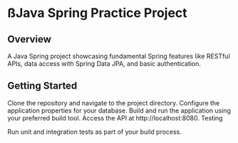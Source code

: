 # ßJava Spring Practice Project

## Overview

A Java Spring project showcasing fundamental Spring features like RESTful APIs, data access with Spring Data JPA, and basic authentication.

## Getting Started

Clone the repository and navigate to the project directory.
Configure the application properties for your database.
Build and run the application using your preferred build tool.
Access the API at http://localhost:8080.
Testing

Run unit and integration tests as part of your build process.
